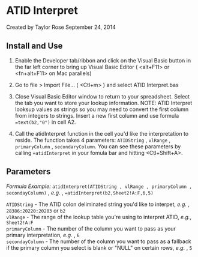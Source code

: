 ATID Interpret
================


Created by Taylor Rose September 24, 2014

<h2>Install and Use</h2>

1. Enable the Developer tab/ribbon and click on the Visual Basic button in the far left corner to bring up Visual Basic Editor ( <alt+F11> or <fn+alt+F11> on Mac parallels)

2. Go to file > Import File... ( <Ctl+m> ) and select ATID Interpret.bas

3. Close Visual Basic Editor window to return to your spreadsheet. Select the tab you want to store your lookup information. NOTE: ATID Interpret looksup values as strings so you may need to convert the first column from integers to strings. Insert a new first column and use formula `=text(b2,"0")` in cell A2.

4. Call the atidInterpret function in the cell you'd like the interpretation to reside. The function takes 4 parameters: `ATIDString` , `vlRange` , `primaryColumn` , `secondaryColumn`. You can see these parameters by calling `=atidInterpret` in your fomula bar and hitting <Ctl+Shift+A>.

<h2>Parameters </h2> 

*Formula Example:* `atidInterpret(ATIDString , vlRange , primaryColumn , secondayColumn)` , *e.g.* , `=atidInterpret(b2,Sheet2!A:F,6,5)`


`ATIDString` - The ATID colon deliminated string you'd like to interpet, *e.g.* , `28386:20220:20203` or `b2`
<br>
`vlRange` - The range of the lookup table you're using to interpret ATID, *e.g.*, `Sheet2!A:F`
<br>
`primaryColumn` - The number of the column you want to pass as your primary interpretation, *e.g.* , `6`
<br>
`secondayColumn` - The number of the column you want to pass as a fallback if the primary column you select is blank or "NULL" on certain rows, *e.g.* , `5`



